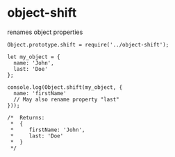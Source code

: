 # object-shift
renames object properties


```
Object.prototype.shift = require('../object-shift');

let my_object = {
  name: 'John',
  last: 'Doe'
};

console.log(Object.shift(my_object, {
  name: 'firstName'
  // May also rename property "last"
}));

/*  Returns:
 *  {
 *     firstName: 'John',
 *     last: 'Doe'
 *  }
 */
```
